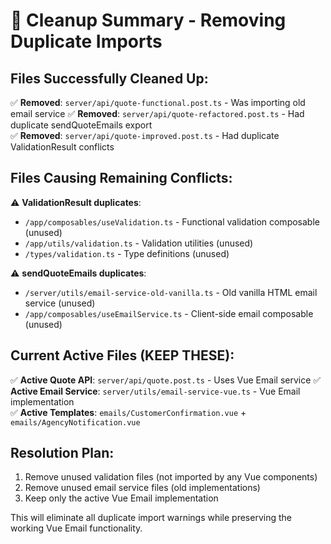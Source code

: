 # 🧹 Cleanup Summary - Removing Duplicate Imports

## Files Successfully Cleaned Up:

✅ **Removed**: `server/api/quote-functional.post.ts` - Was importing old email service
✅ **Removed**: `server/api/quote-refactored.post.ts` - Had duplicate sendQuoteEmails export  
✅ **Removed**: `server/api/quote-improved.post.ts` - Had duplicate ValidationResult conflicts

## Files Causing Remaining Conflicts:

⚠️ **ValidationResult duplicates**:

- `/app/composables/useValidation.ts` - Functional validation composable (unused)
- `/app/utils/validation.ts` - Validation utilities (unused)
- `/types/validation.ts` - Type definitions (unused)

⚠️ **sendQuoteEmails duplicates**:

- `/server/utils/email-service-old-vanilla.ts` - Old vanilla HTML email service (unused)
- `/app/composables/useEmailService.ts` - Client-side email composable (unused)

## Current Active Files (KEEP THESE):

✅ **Active Quote API**: `server/api/quote.post.ts` - Uses Vue Email service
✅ **Active Email Service**: `server/utils/email-service-vue.ts` - Vue Email implementation  
✅ **Active Templates**: `emails/CustomerConfirmation.vue` + `emails/AgencyNotification.vue`

## Resolution Plan:

1. Remove unused validation files (not imported by any Vue components)
2. Remove unused email service files (old implementations)
3. Keep only the active Vue Email implementation

This will eliminate all duplicate import warnings while preserving the working Vue Email functionality.
